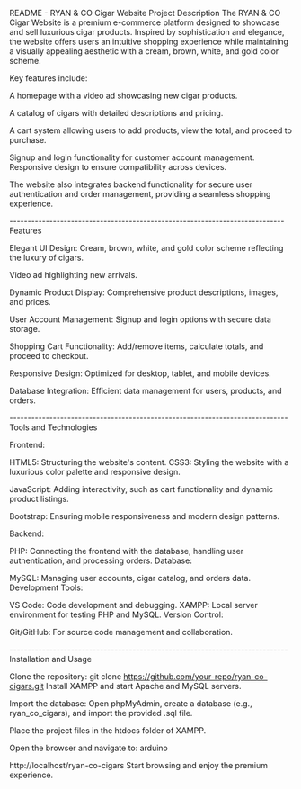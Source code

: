 
README - RYAN & CO Cigar Website
Project Description
The RYAN & CO Cigar Website is a premium e-commerce platform designed to showcase and sell luxurious cigar products. Inspired by sophistication and elegance, the website offers users an intuitive shopping experience while maintaining a visually appealing aesthetic with a cream, brown, white, and gold color scheme.

Key features include:

A homepage with a video ad showcasing new cigar products.

A catalog of cigars with detailed descriptions and pricing.

A cart system allowing users to add products, view the total, and proceed to purchase.

Signup and login functionality for customer account management.
Responsive design to ensure compatibility across devices.

The website also integrates backend functionality for secure user authentication and order management, providing a seamless shopping experience.

----------------------------------------------------------------------------Features

Elegant UI Design:
Cream, brown, white, and gold color scheme reflecting the luxury of cigars.

Video ad highlighting new arrivals.

Dynamic Product Display:
Comprehensive product descriptions, images, and prices.

User Account Management:
Signup and login options with secure data storage.

Shopping Cart Functionality:
Add/remove items, calculate totals, and proceed to checkout.

Responsive Design:
Optimized for desktop, tablet, and mobile devices.

Database Integration:
Efficient data management for users, products, and orders.


-----------------------------------------------------------------------------Tools and Technologies

Frontend:

HTML5: Structuring the website's content.
CSS3: Styling the website with a luxurious color palette and responsive design.

JavaScript: Adding interactivity, such as cart functionality and dynamic product listings.

Bootstrap: Ensuring mobile responsiveness and modern design patterns.

Backend:

PHP: Connecting the frontend with the database, handling user authentication, and processing orders.
Database:

MySQL: Managing user accounts, cigar catalog, and orders data.
Development Tools:

VS Code: Code development and debugging.
XAMPP: Local server environment for testing PHP and MySQL.
Version Control:

Git/GitHub: For source code management and collaboration.

-----------------------------------------------------------------------------Installation and Usage

Clone the repository:
git clone https://github.com/your-repo/ryan-co-cigars.git
Install XAMPP and start Apache and MySQL servers.

Import the database:
Open phpMyAdmin, create a database (e.g., ryan_co_cigars), and import the provided .sql file.

Place the project files in the htdocs folder of XAMPP.

Open the browser and navigate to:
arduino

http://localhost/ryan-co-cigars
Start browsing and enjoy the premium experience.